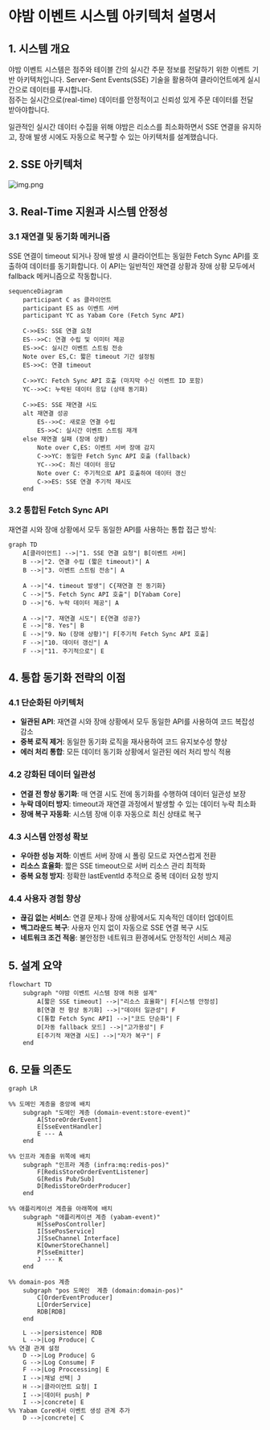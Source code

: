 # 야밤 이벤트 시스템 아키텍처 설명서

## 1. 시스템 개요

야밤 이벤트 시스템은 점주와 테이블 간의 실시간 주문 정보를 전달하기 위한 이벤트 기반 아키텍처입니다. Server-Sent Events(SSE) 기술을 활용하여 클라이언트에게 실시간으로 데이터를 푸시합니다.
<br>점주는 실시간으로(real-time) 데이터를 안정적이고 신뢰성 있게 주문 데이터를 전달 받아야합니다.

일관적인 실시간 데이터 수집을 위해 야밤은 리소스를 최소화하면서 SSE 연결을 유지하고, 장애 발생 시에도 자동으로 복구할 수 있는 아키텍처를 설계했습니다.

## 2. SSE 아키텍처

![img.png](img.png)

## 3. Real-Time 지원과 시스템 안정성

### 3.1 재연결 및 동기화 메커니즘

SSE 연결이 timeout 되거나 장애 발생 시 클라이언트는 동일한 Fetch Sync API를 호출하여 데이터를 동기화합니다. 이 API는 일반적인 재연결 상황과 장애 상황 모두에서 fallback 메커니즘으로
작동합니다.

``` mermaid
sequenceDiagram
    participant C as 클라이언트
    participant ES as 이벤트 서버
    participant YC as Yabam Core (Fetch Sync API)
    
    C->>ES: SSE 연결 요청
    ES-->>C: 연결 수립 및 이미터 제공
    ES->>C: 실시간 이벤트 스트림 전송
    Note over ES,C: 짧은 timeout 기간 설정됨
    ES->>C: 연결 timeout
    
    C->>YC: Fetch Sync API 호출 (마지막 수신 이벤트 ID 포함)
    YC-->>C: 누락된 데이터 응답 (상태 동기화)
    
    C->>ES: SSE 재연결 시도
    alt 재연결 성공
        ES-->>C: 새로운 연결 수립
        ES->>C: 실시간 이벤트 스트림 재개
    else 재연결 실패 (장애 상황)
        Note over C,ES: 이벤트 서버 장애 감지
        C->>YC: 동일한 Fetch Sync API 호출 (fallback)
        YC-->>C: 최신 데이터 응답
        Note over C: 주기적으로 API 호출하여 데이터 갱신
        C->>ES: SSE 연결 주기적 재시도
    end
```

### 3.2 통합된 Fetch Sync API

재연결 시와 장애 상황에서 모두 동일한 API를 사용하는 통합 접근 방식:

``` mermaid
graph TD
    A[클라이언트] -->|"1. SSE 연결 요청"| B[이벤트 서버]
    B -->|"2. 연결 수립 (짧은 timeout)"| A
    B -->|"3. 이벤트 스트림 전송"| A
    
    A -->|"4. timeout 발생"| C{재연결 전 동기화}
    C -->|"5. Fetch Sync API 호출"| D[Yabam Core]
    D -->|"6. 누락 데이터 제공"| A
    
    A -->|"7. 재연결 시도"| E{연결 성공?}
    E -->|"8. Yes"| B
    E -->|"9. No (장애 상황)"| F[주기적 Fetch Sync API 호출]
    F -->|"10. 데이터 갱신"| A
    F -->|"11. 주기적으로"| E
```

## 4. 통합 동기화 전략의 이점

### 4.1 단순화된 아키텍처

- **일관된 API**: 재연결 시와 장애 상황에서 모두 동일한 API를 사용하여 코드 복잡성 감소
- **중복 로직 제거**: 동일한 동기화 로직을 재사용하여 코드 유지보수성 향상
- **에러 처리 통합**: 모든 데이터 동기화 상황에서 일관된 에러 처리 방식 적용

### 4.2 강화된 데이터 일관성

- **연결 전 항상 동기화**: 매 연결 시도 전에 동기화를 수행하여 데이터 일관성 보장
- **누락 데이터 방지**: timeout과 재연결 과정에서 발생할 수 있는 데이터 누락 최소화
- **장애 복구 자동화**: 시스템 장애 이후 자동으로 최신 상태로 복구

### 4.3 시스템 안정성 확보

- **우아한 성능 저하**: 이벤트 서버 장애 시 폴링 모드로 자연스럽게 전환
- **리소스 효율화**: 짧은 SSE timeout으로 서버 리소스 관리 최적화
- **중복 요청 방지**: 정확한 lastEventId 추적으로 중복 데이터 요청 방지

### 4.4 사용자 경험 향상

- **끊김 없는 서비스**: 연결 문제나 장애 상황에서도 지속적인 데이터 업데이트
- **백그라운드 복구**: 사용자 인지 없이 자동으로 SSE 연결 복구 시도
- **네트워크 조건 적응**: 불안정한 네트워크 환경에서도 안정적인 서비스 제공

## 5. 설계 요약

``` mermaid
flowchart TD
    subgraph "야밤 이벤트 시스템 장애 허용 설계"
        A[짧은 SSE timeout] -->|"리소스 효율화"| F[시스템 안정성]
        B[연결 전 항상 동기화] -->|"데이터 일관성"| F
        C[통합 Fetch Sync API] -->|"코드 단순화"| F
        D[자동 fallback 모드] -->|"고가용성"| F
        E[주기적 재연결 시도] -->|"자가 복구"| F
    end
```

## 6. 모듈 의존도

```mermaid
graph LR

%% 도메인 계층을 중앙에 배치
    subgraph "도메인 계층 (domain-event:store-event)"
        A[StoreOrderEvent]
        E[SseEventHandler]
        E --- A
    end

%% 인프라 계층을 위쪽에 배치
    subgraph "인프라 계층 (infra:mq:redis-pos)"
        F[RedisStoreOrderEventListener]
        G[Redis Pub/Sub]
        D[RedisStoreOrderProducer]
    end

%% 애플리케이션 계층을 아래쪽에 배치
    subgraph "애플리케이션 계층 (yabam-event)"
        H[SsePosController]
        I[SsePosService]
        J[SseChannel Interface]
        K[OwnerStoreChannel]
        P[SseEmitter]
        J --- K
    end

%% domain-pos 계층
    subgraph "pos 도메인  계층 (domain:domain-pos)"
        C[OrderEventProducer]
        L[OrderService]
        RDB[RDB]
    end

    L -->|persistence| RDB
    L -->|Log Produce| C
%% 연결 관계 설정
    D -->|Log Produce| G
    G -->|Log Consume| F
    F -->|Log Proccessing| E
    I -->|채널 선택| J
    H -->|클라이언트 요청| I
    I -->|데이터 push| P
    I -->|concrete| E
%% Yabam Core에서 이벤트 생성 관계 추가
    D -->|concrete| C
```

